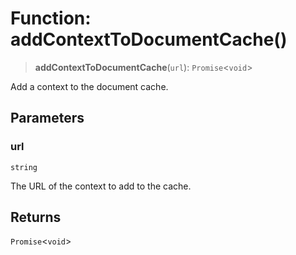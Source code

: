 # Function: addContextToDocumentCache()

> **addContextToDocumentCache**(`url`): `Promise`\<`void`\>

Add a context to the document cache.

## Parameters

### url

`string`

The URL of the context to add to the cache.

## Returns

`Promise`\<`void`\>
